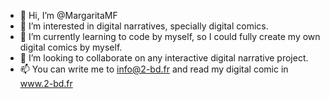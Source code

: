 - 👋 Hi, I’m @MargaritaMF
- 👀 I’m interested in digital narratives, specially digital comics.
- 🌱 I’m currently learning to code by myself, so I could fully create my own digital comics by myself.
- 💞️ I’m looking to collaborate on any interactive digital narrative project.
- 📫 You can write me to info@2-bd.fr and read my digital comic in www.2-bd.fr

<!---
MargaritaMF/MargaritaMF is a ✨ special ✨ repository because its `README.md` (this file) appears on your GitHub profile.
You can click the Preview link to take a look at your changes.
--->
